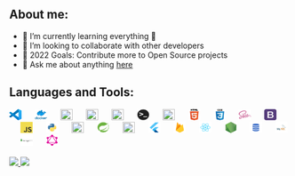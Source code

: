 ## **About me:**

- 🌱 I’m currently learning everything 🤣
- 🤝 I’m looking to collaborate with other developers
- 🥅 2022 Goals: Contribute more to Open Source projects
- 💬 Ask me about anything [here](https://github.com/edilsonmatola/edilsonmatola/issues)

## **Languages and Tools:**

<div style="display: inline_block;">
<code><img height="20" width="22px" src="https://raw.githubusercontent.com/github/explore/80688e429a7d4ef2fca1e82350fe8e3517d3494d/topics/visual-studio-code/visual-studio-code.png"></code>
<code style="padding-left: 20px"><img height="20" width="22px" src="https://raw.githubusercontent.com/github/explore/80688e429a7d4ef2fca1e82350fe8e3517d3494d/topics/docker/docker.png"></code>
<code style="padding-left: 20px"><img height="20" width="22px" src="https://www.vectorlogo.zone/logos/figma/figma-icon.svg"></code>
<code style="padding-left: 20px"><img height="20" width="22px" src="https://www.vectorlogo.zone/logos/linux/linux-icon.svg"></code>
<code style="padding-left: 20px"><img height="20" width="22px" src="https://www.vectorlogo.zone/logos/git-scm/git-scm-icon.svg"></code>
<code style="padding-left: 20px"><img height="20" width="22px" src="https://raw.githubusercontent.com/github/explore/80688e429a7d4ef2fca1e82350fe8e3517d3494d/topics/terminal/terminal.png"></code>
<code style="padding-left: 20px"><img height="20" width="22px" src="https://www.vectorlogo.zone/logos/github/github-icon.svg"></code>
<code style="padding-left: 20px"><img height="20" width="22px" src="https://raw.githubusercontent.com/github/explore/80688e429a7d4ef2fca1e82350fe8e3517d3494d/topics/html/html.png"></code>
<code style="padding-left: 20px"><img height="20" width="22px" src="https://raw.githubusercontent.com/github/explore/80688e429a7d4ef2fca1e82350fe8e3517d3494d/topics/css/css.png"></code>
<code style="padding-left: 20px"><img height="20" width="22px" src="https://raw.githubusercontent.com/github/explore/80688e429a7d4ef2fca1e82350fe8e3517d3494d/topics/sass/sass.png"></code>
<code style="padding-left: 20px"><img height="20" width="22px" src="https://raw.githubusercontent.com/github/explore/80688e429a7d4ef2fca1e82350fe8e3517d3494d/topics/bootstrap/bootstrap.png"></code>
<code style="padding-left: 20px"><img height="20" width="22px" src="https://raw.githubusercontent.com/github/explore/80688e429a7d4ef2fca1e82350fe8e3517d3494d/topics/javascript/javascript.png"></code>
<code style="padding-left: 20px"><img height="20" width="22px" src="https://raw.githubusercontent.com/github/explore/5c058a388828bb5fde0bcafd4bc867b5bb3f26f3/topics/python/python.png"></code>
<code style="padding-left: 20px"><img height="20" width="22px" src="https://www.vectorlogo.zone/logos/java/java-icon.svg"></code>
<code style="padding-left: 20px"><img height="20" width="22px" src="https://raw.githubusercontent.com/github/explore/80688e429a7d4ef2fca1e82350fe8e3517d3494d/topics/spring-boot/spring-boot.png"></code>
<code style="padding-left: 20px"><img height="20" width="22px" src="https://www.vectorlogo.zone/logos/dartlang/dartlang-icon.svg"></code>
<code style="padding-left: 20px"><img height="20" width="22px" src="https://raw.githubusercontent.com/github/explore/80688e429a7d4ef2fca1e82350fe8e3517d3494d/topics/flutter/flutter.png"></code>
<code style="padding-left: 20px"><img height="20" width="22px" src="https://raw.githubusercontent.com/github/explore/80688e429a7d4ef2fca1e82350fe8e3517d3494d/topics/firebase/firebase.png"></code>
<code style="padding-left: 20px"><img height="20" width="22px" src="https://raw.githubusercontent.com/github/explore/80688e429a7d4ef2fca1e82350fe8e3517d3494d/topics/react/react.png"></code>
<code style="padding-left: 20px"><img height="20" width="22px" src="https://raw.githubusercontent.com/github/explore/80688e429a7d4ef2fca1e82350fe8e3517d3494d/topics/nodejs/nodejs.png"></code>
<code style="padding-left: 20px"><img height="20" width="22px" src="https://raw.githubusercontent.com/github/explore/80688e429a7d4ef2fca1e82350fe8e3517d3494d/topics/sql/sql.png"></code>
<code style="padding-left: 20px"><img height="20" width="22px" src="https://raw.githubusercontent.com/github/explore/80688e429a7d4ef2fca1e82350fe8e3517d3494d/topics/mysql/mysql.png"></code>
<code style="padding-left: 20px"><img height="20" width="22px" src="https://raw.githubusercontent.com/github/explore/80688e429a7d4ef2fca1e82350fe8e3517d3494d/topics/mongodb/mongodb.png"></code>
<code style="padding-left: 20px"><img height="20" width="22px" src="https://raw.githubusercontent.com/github/explore/80688e429a7d4ef2fca1e82350fe8e3517d3494d/topics/graphql/graphql.png"></code>
</div>
<br>

<!-- ### **How to reach me:**

<div style="display: inline_block;">

<a href="https://instagram.com/ediilsonmatola" alt="Edilson Matola | Instagram" target="_blank"><img align="left" alt="ediilsonmatola | Instagram" width="22px" src="https://cdn.jsdelivr.net/npm/simple-icons@v3/icons/instagram.svg"/></a>

<a href="https://quora.com/profile/Edilson-Matola-1" alt="Edilson Matola | Quora" target="_blank"><img align="left" alt="Edilson Matola | Quora" width="22px" src="https://cdn.jsdelivr.net/npm/simple-icons@v3/icons/quora.svg" style="padding-left: 20px"/></a>

<a href="https://medium.com/@edilsonmatola" alt="Edilson Matola | Quora" target="_blank"><img align="left" alt="Edilson Matola | Quora" width="22px" src="https://cdn.jsdelivr.net/npm/simple-icons@v3/icons/medium.svg" style="padding-left: 20px"/></a>

<a href="#" alt="Edilson Matola | Quora" target="_blank"><img align="left" alt="Edilson Matola | Quora" width="22px" src="https://cdn.jsdelivr.net/npm/simple-icons@v3/icons/twitter.svg" style="padding-left: 20px"/></a>

<a href="#" alt="Edilson Matola | Quora" target="_blank"><img align="left" alt="Edilson Matola | Quora" width="22px" src="https://cdn.jsdelivr.net/npm/simple-icons@v3/icons/linkedin.svg" style="padding-left: 20px"/></a>

</div> -->

<div>
<a href="https://github.com/edilsonmatola">
  <img height="180em" src="https://github-readme-stats.vercel.app/api?username=edilsonmatola&show_icons=true&theme=dark&include_all_commits=true&count_private=true"/>
  
<img height="180em" src="https://github-readme-stats.vercel.app/api/top-langs/?username=edilsonmatola&layout=compact&langs_count=7&theme=dark"/>
</div>

<!-- https://www.vectorlogo.zone/logos/figma/figma-icon.svg -->
<!-- https://www.vectorlogo.zone/logos/dartlang/dartlang-icon.svg -->